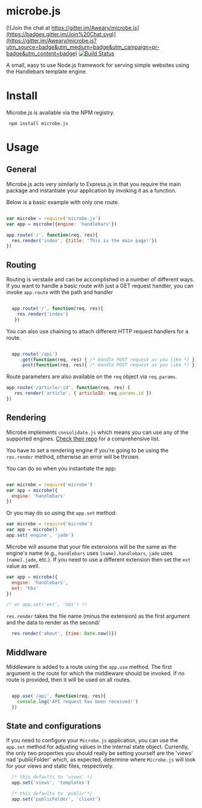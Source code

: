 # microbe.js

[![Join the chat at https://gitter.im/Aweary/microbe.js](https://badges.gitter.im/Join%20Chat.svg)](https://gitter.im/Aweary/microbe.js?utm_source=badge&utm_medium=badge&utm_campaign=pr-badge&utm_content=badge)  [![Build Status](https://travis-ci.org/Aweary/microbe.js.svg?branch=master)](https://travis-ci.org/Aweary/microbe.js)

A small, easy to use Node.js framework for serving simple websites using the Handlebars template engine.


# Install

Microbe.js is available via the NPM registry.

``` npm install microbe.js```


# Usage

## General

Microbe.js acts very similarly to Express.js in that you require the main package and instantiate your application by invoking it as a function.

Below is a basic example with only one route.

```js

var microbe = require('microbe.js')
var app = microbe({engine: 'handlebars'})

app.route('/', function(req, res){
  res.render('index', {title: 'This is the main page!'})
})

```

## Routing

Routing is verstaile and can be accomplished in a number of different ways. If you want to handle a basic route with just a GET request handler, you can invoke `app.route` with the path and handler

```js

  app.route('/', function(req, res){
    res.render('index')
   })

```


You can also use chaining to attach different HTTP request handlers for a route.

```js

  app.route('/api')
     .get(function(req, res) { /* Handle POST request as you like */ })
     .post(function(req, res){ /* Handle POST request as you like */ })

```

Route parameters are also available on the `req` object via `req.params`.

```js
app.route('/article/:id', function(req, res) {
   res.render('article', { articleID: req.params.id })
})
```

## Rendering


Microbe implements `consolidate.js` which means you can use any of the supported engines. [Check their repo](https://github.com/tj/consolidate.js) for a comprehensive list.

You have to set a rendering engine if you're going to be using the `res.render` method, otherwise an error will be thrown.

You can do so when you instantiate the app:

```js

var microbe = require('microbe')
var app = microbe({
  engine: 'handlebars'
})

```

Or you may do so using the `app.set` method:

```js
var microbe = require('microbe')
var app = microbe()
app.set('engine', 'jade')
```

Microbe will assume that your file extensions will be the same as the engine's name (e.g., `handlebars` uses `[name].handlebars`, `jade` uses `[name].jade`, etc.). If you need to use a different extension then set the `ext` value as well.

```js
var app = microbe({
  engine: 'handlebars',
  ext: 'hbs'
})

/* or app.set('ext', 'hbs') */
```


`res.render` takes the file name (minus the extension) as the first argument and the data to render as the second/

```js
  res.render('about', {time: Date.now()})
```


## Middlware

Middleware is added to a route using the `app.use` method. The first argument is the route for which the middleware should be invoked. If no route is provided, then it will be used on all routes.

```js

  app.use('/api', function(req, res){
    console.log('API request has been received!')
  })

```


## State and configurations

If you need to configure your `Microbe.js` application, you can use the `app.set` method for adjusting values in the internal state object. Currently, the only two properties you should really be setting yourself are the 'views' nad 'publicFolder' which, as expected, determine where `Microbe.js` will look for your views and static files, respectively.

```js
  /* this defaults to 'views' */
  app.set('views', 'templates')

  /* this defaults to 'public'*/
  app.set('publicFolder', 'client')
```
